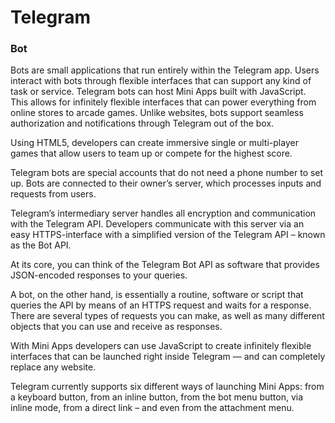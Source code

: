 # Telegram

### Bot

Bots are small applications that run entirely within the Telegram app. Users interact with bots through flexible interfaces that can support any kind of task or service. Telegram bots can host Mini Apps built with JavaScript. This allows for infinitely flexible interfaces that can power everything from online stores to arcade games. Unlike websites, bots support seamless authorization and notifications through Telegram out of the box.

Using HTML5, developers can create immersive single or multi-player games that allow users to team up or compete for the highest score.

Telegram bots are special accounts that do not need a phone number to set up. Bots are connected to their owner’s server, which processes inputs and requests from users.

Telegram’s intermediary server handles all encryption and communication with the Telegram API. Developers communicate with this server via an easy HTTPS-interface with a simplified version of the Telegram API – known as the Bot API.

At its core, you can think of the Telegram Bot API as software that provides JSON-encoded responses to your queries.

A bot, on the other hand, is essentially a routine, software or script that queries the API by means of an HTTPS request and waits for a response. There are several types of requests you can make, as well as many different objects that you can use and receive as responses.

With Mini Apps developers can use JavaScript to create infinitely flexible interfaces that can be launched right inside Telegram — and can completely replace any website.

Telegram currently supports six different ways of launching Mini Apps: from a keyboard button, from an inline button, from the bot menu button, via inline mode, from a direct link – and even from the attachment menu.


